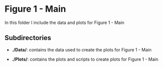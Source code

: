 # Figure 1 - Main

In this folder I include the data and plots for Figure 1 - Main

## Subdirectories

+ **./Data/**: contains the data used to create the plots for Figure 1 - Main

+ **./Plots/**: contains the plots and scripts to create plots for Figure 1 - Main 
